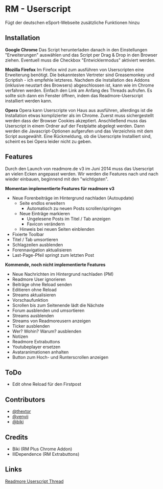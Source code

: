 RM - Userscript
===============

Fügt der deutschen eSport-Webseite zusätzliche Funktionen hinzu

Installation
------------

**Google Chrome**
Das Script herunterladen danach in den Einstellungen "Erweiterungen" auswählen und das Script per Drag & Drop in den Browser ziehen. Eventuell muss die Checkbox "Entwicklermodus" aktiviert werden.

**Mozilla Firefox**
Im Firefox wird zum ausführen von Userscripten eine Erweiterung benötigt. Die bekanntesten Vertreter sind Greasemonkey und Scriptish - ich empfehle letzteres.
Nachdem die Installation des Addons (inklusive neustart des Browsers) abgeschlossen ist, kann wie im Chrome verfahren werden. Einfach den Link am Anfang des Threads aufrufen. Es sollte sich dann ein Fenster öffnen, indem das Readmore-Userscript installiert werden kann.

**Opera**
Opera kann Userscripte von Haus aus ausführen, allerdings ist die Installation etwas komplizierter als im Chrome. Zuerst muss sichergestellt werden dass der Browser Cookies akzeptiert.
Anschließend muss das Userscript in einem Ordner auf der Festplatte abgelegt werden. Dann werden die Javascript-Optionen aufgerufen und das Verzeichnis mit dem Script ausgewählt.
Eine Rückmeldung, ob die Userscripte Installiert sind, scheint es bei Opera leider nicht zu geben.

Features
------------

Durch den Launch von readmore.de v3 im Juni 2014 muss das Userscript an vielen Ecken angepasst werden. Wir werden die Features nach und nach wieder einbauen, beginnend mit den "wichtigsten".

**Momentan implementierte Features für readmore v3**
 * Neue Forenbeiträge im Hintergrund nachladen (Autoupdate)
     * Seite endlos erweitern
          * Automatisch zu neuen Posts scrollen/springen
     * Neue Einträge markieren
          * Ungelesene Posts im Titel / Tab anzeigen
          * Favicon verändern
     * Hinweis bei neuen Seiten einblenden
 * Fixierte Toolbar
 * Titel / Tab umsortieren
 * Schlagzeilen ausblenden
 * Forennavigation aktualisieren
 * Last-Page-Pfeil springt zum letzten Post

**Kommende, noch nicht implementierte Features**
 * Neue Nachrichten im Hintergrund nachladen (PM)
 * Readmore User ignorieren
 * Beiträge ohne Reload senden
 * Editieren ohne Reload
 * Streams aktualisieren
 * Vorschaufunktion
 * Scrollen bis zum Seitenende lädt die Nächste
 * Forum ausblenden und umsortieren
 * Streams ausblenden
 * Streams von Readmoreusern anzeigen
 * Ticker ausblenden
 * Wer? Wohin? Warum? ausblenden
 * Notizen
 * Readmore Extrabuttons
 * Youtubeplayer ersetzen
 * Avataranimationen anhalten
 * Button zum Hoch- und Runterscrollen anzeigen

ToDo
-------------
 * Edit ohne Reload für den Firstpost

Contributors
-------------

 * [@thextor](https://github.com/thextor)
 * [@venyii](https://github.com/venyii)
 * [@biki](https://github.com/biki)

Credits
-------------

 * Biki (RM Plus Chrome Addon)
 * IllDependence (RM Extrabuttons)

Links
-------------

[Readmore Userscript Thread][1]

[1]: http://www.readmore.de/forums/91-technik/60-software/111239-readmore-userscript-chrome-extension
